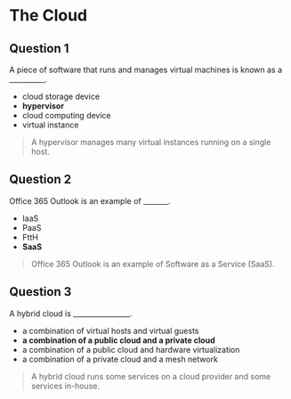 # The Cloud

## Question 1

A piece of software that runs and manages virtual machines is known as a __________.

* cloud storage device
* **hypervisor**
* cloud computing device
* virtual instance

> A hypervisor manages many virtual instances running on a single host.

## Question 2

Office 365 Outlook is an example of _______.

* IaaS
* PaaS
* FttH
* **SaaS**

> Office 365 Outlook is an example of Software as a Service (SaaS).

## Question 3

A hybrid cloud is ________________.

* a combination of virtual hosts and virtual guests
* **a combination of a public cloud and a private cloud**
* a combination of a public cloud and hardware virtualization
* a combination of a private cloud and a mesh network

> A hybrid cloud runs some services on a cloud provider and some services in-house.